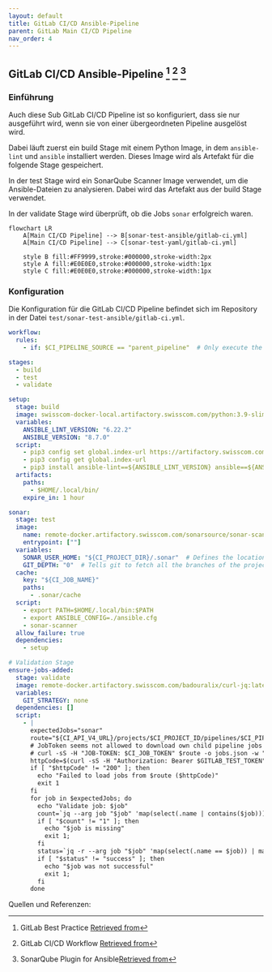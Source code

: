 ```yaml
---
layout: default
title: GitLab CI/CD Ansible-Pipeline
parent: GitLab Main CI/CD Pipeline
nav_order: 4
---
```


## GitLab CI/CD Ansible-Pipeline [^1] [^2] [^3]

### Einführung

Auch diese Sub GitLab CI/CD Pipeline ist so konfiguriert, dass sie nur ausgeführt wird, wenn sie von einer übergeordneten Pipeline ausgelöst wird.

Dabei läuft zuerst ein build Stage mit einem Python Image, in dem `ansible-lint` und `ansible` installiert werden. Dieses Image wird als Artefakt für die folgende Stage gespeichert.

In der test Stage wird ein SonarQube Scanner Image verwendet, um die Ansible-Dateien zu analysieren. Dabei wird das Artefakt aus der build Stage verwendet.

In der validate Stage wird überprüft, ob die Jobs `sonar` erfolgreich waren.

```mermaid
flowchart LR
    A[Main CI/CD Pipeline] --> B[sonar-test-ansible/gitlab-ci.yml]
    A[Main CI/CD Pipeline] --> C[sonar-test-yaml/gitlab-ci.yml]

    style B fill:#FF9999,stroke:#000000,stroke-width:2px
    style A fill:#E0E0E0,stroke:#000000,stroke-width:1px
    style C fill:#E0E0E0,stroke:#000000,stroke-width:1px
```

### Konfiguration

Die Konfiguration für die GitLab CI/CD Pipeline befindet sich im Repository in der Datei `test/sonar-test-ansible/gitlab-ci.yml`.

```yaml
workflow:
  rules:
    - if: $CI_PIPELINE_SOURCE == "parent_pipeline"  # Only execute the pipeline if it is triggered by a parent pipeline

stages:
  - build
  - test
  - validate

setup:
  stage: build
  image: swisscom-docker-local.artifactory.swisscom.com/python:3.9-slim
  variables:
    ANSIBLE_LINT_VERSION: "6.22.2"
    ANSIBLE_VERSION: "8.7.0"
  script:
    - pip3 config set global.index-url https://artifactory.swisscom.com/artifactory/api/pypi/pypi-remote/simple
    - pip3 config get global.index-url
    - pip3 install ansible-lint==${ANSIBLE_LINT_VERSION} ansible==${ANSIBLE_VERSION} --ignore-installed packaging
  artifacts:
    paths:
      - $HOME/.local/bin/
    expire_in: 1 hour

sonar:
  stage: test
  image:
    name: remote-docker.artifactory.swisscom.com/sonarsource/sonar-scanner-cli:5.0
    entrypoint: [""]
  variables:
    SONAR_USER_HOME: "${CI_PROJECT_DIR}/.sonar"  # Defines the location of the analysis task cache
    GIT_DEPTH: "0"  # Tells git to fetch all the branches of the project, required by the analysis task
  cache:
    key: "${CI_JOB_NAME}"
    paths:
      - .sonar/cache
  script:
    - export PATH=$HOME/.local/bin:$PATH
    - export ANSIBLE_CONFIG=./ansible.cfg
    - sonar-scanner
  allow_failure: true
  dependencies:
    - setup

# Validation Stage
ensure-jobs-added:
  stage: validate
  image: remote-docker.artifactory.swisscom.com/badouralix/curl-jq:latest
  variables:
    GIT_STRATEGY: none
  dependencies: []
  script:
    - |
      expectedJobs="sonar"
      route="${CI_API_V4_URL}/projects/$CI_PROJECT_ID/pipelines/$CI_PIPELINE_ID/jobs"
      # JobToken seems not allowed to download own child pipeline jobs (404), therefore using an api-token instead
      # curl -sS -H "JOB-TOKEN: $CI_JOB_TOKEN" $route -o jobs.json -w "%{http_code}"
      httpCode=$(curl -sS -H "Authorization: Bearer $GITLAB_TEST_TOKEN" $route -o jobs.json -w "%{http_code}")
      if [ "$httpCode" != "200" ]; then
        echo "Failed to load jobs from $route ($httpCode)"
        exit 1
      fi
      for job in $expectedJobs; do
        echo "Validate job: $job"
        count=`jq --arg job "$job" 'map(select(.name | contains($job))) | length' jobs.json`
        if [ "$count" != "1" ]; then
          echo "$job is missing"
          exit 1;
        fi
        status=`jq -r --arg job "$job" 'map(select(.name == $job)) | map(.status) | .[0]' jobs.json`
        if [ "$status" != "success" ]; then
          echo "$job was not successful"
          exit 1;
        fi
      done
```

Quellen und Referenzen:

[^1]:GitLab Best Practice [Retrieved from](https://docs.gitlab.com/ee/ci/components/#test-the-component)
[^2]:GitLab CI/CD Workflow [Retrieved from](https://docs.gitlab.com/ee/ci/yaml/workflow.html)
[^3]:SonarQube Plugin for Ansible[Retrieved from](https://github.com/sbaudoin/sonar-ansible)
